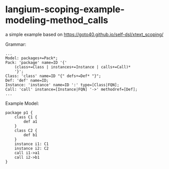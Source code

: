 # langium-scoping-example-modeling-method_calls
a simple example based on https://goto40.github.io/self-dsl/xtext_scoping/

Grammar:
```
...
Model: packages+=Pack*;
Pack: 'package' name=ID '{' 
    (class+=Class | instances+=Instance | calls+=Call)* 
    '}';
Class: 'class' name=ID "{" defs+=Def* "}";
Def: 'def' name=ID;
Instance: 'instance' name=ID ':' type=[Class|FQN];
Call: 'call' instance=[Instance|FQN] '->' methodref=[Def];
...
```

Example Model:
```
package p1 {
    class C1 {
        def a1
    }
    class C2 {
        def b1
    }
    instance i1: C1
    instance i2: C2
    call i1->a1
    call i2->b1
}
```